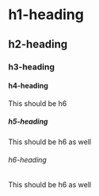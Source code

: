 # h1-heading

## h2-heading

### h3-heading

#### h4-heading

This should be h6

##### h5-heading

This should be h6 as well

###### h6-heading

This should be h6 as well
